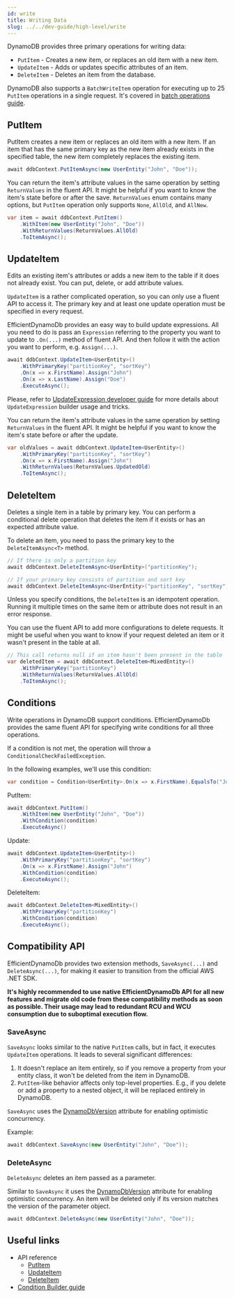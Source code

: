 ```yaml
---
id: write
title: Writing Data
slug: ../../dev-guide/high-level/write
---
```


DynamoDB provides three primary operations for writing data:

* `PutItem` - Creates a new item, or replaces an old item with a new item.
* `UpdateItem` - Adds or updates specific attributes of an item.
* `DeleteItem` - Deletes an item from the database.

DynamoDB also supports a `BatchWriteItem` operation for executing up to 25 `PutItem` operations in a single request.
It's covered in [batch operations guide](batch.md).

## PutItem

PutItem creates a new item or replaces an old item with a new item.
If an item that has the same primary key as the new item already exists in the specified table, the new item completely replaces the existing item.

```csharp
await ddbContext.PutItemAsync(new UserEntity("John", "Doe"));
```

You can return the item's attribute values in the same operation by setting `ReturnValues` in the fluent API.
It might be helpful if you want to know the item's state before or after the save.
`ReturnValues` enum contains many options, but `PutItem` operation only supports `None`, `AllOld`, and `AllNew`.

```csharp
var item = await ddbContext.PutItem()
    .WithItem(new UserEntity("John", "Doe"))
    .WithReturnValues(ReturnValues.AllOld)
    .ToItemAsync();
```

## UpdateItem

Edits an existing item's attributes or adds a new item to the table if it does not already exist.
You can put, delete, or add attribute values.

`UpdateItem` is a rather complicated operation, so you can only use a fluent API to access it.
The primary key and at least one update operation must be specified in every request.

EfficientDynamoDb provides an easy way to build update expressions.
All you need to do is pass an `Expression` referring to the property you want to update to `.On(...)` method of fluent API.
And then follow it with the action you want to perform, e.g. `Assign(...)`.

```csharp
await ddbContext.UpdateItem<UserEntity>()
    .WithPrimaryKey("partitionKey", "sortKey")
    .On(x => x.FirstName).Assign("John")
    .On(x => x.LastName).Assign("Doe")
    .ExecuteAsync();
```

Please, refer to [UpdateExpression developer guide](update-expression.md) for more details about `UpdateExpression` builder usage and tricks.

You can return the item's attribute values in the same operation by setting `ReturnValues` in the fluent API.
It might be helpful if you want to know the item's state before or after the update.

```csharp
var oldValues = await ddbContext.UpdateItem<UserEntity>()
    .WithPrimaryKey("partitionKey", "sortKey")
    .On(x => x.FirstName).Assign("John")
    .WithReturnValues(ReturnValues.UpdatedOld)
    .ToItemAsync();
```

## DeleteItem

Deletes a single item in a table by primary key.
You can perform a conditional delete operation that deletes the item if it exists or has an expected attribute value.

To delete an item, you need to pass the primary key to the `DeleteItemAsync<T>` method.

```csharp
// If there is only a partition key
await ddbContext.DeleteItemAsync<UserEntity>("partitionKey");

// If your primary key consists of partition and sort key
await ddbContext.DeleteItemAsync<UserEntity>("partitionKey", "sortKey")
```

Unless you specify conditions, the `DeleteItem` is an idempotent operation.
Running it multiple times on the same item or attribute does not result in an error response.

You can use the fluent API to add more configurations to delete requests.
It might be useful when you want to know if your request deleted an item or it wasn't present in the table at all.

```csharp
// This call returns null if an item hasn't been present in the table
var deletedItem = await ddbContext.DeleteItem<MixedEntity>()
    .WithPrimaryKey("partitionKey")
    .WithReturnValues(ReturnValues.AllOld)
    .ToItemAsync();
```

## Conditions

Write operations in DynamoDB support conditions.
EfficientDynamoDb provides the same fluent API for specifying write conditions for all three operations.

If a condition is not met, the operation will throw a `ConditionalCheckFailedException`.

In the following examples, we'll use this condition:

```csharp
var condition = Condition<UserEntity>.On(x => x.FirstName).EqualsTo("John");
```

PutItem:

```csharp
await ddbContext.PutItem()
    .WithItem(new UserEntity("John", "Doe"))
    .WithCondition(condition)
    .ExecuteAsync()
```

Update:

```csharp
await ddbContext.UpdateItem<UserEntity>()
    .WithPrimaryKey("partitionKey", "sortKey")
    .On(x => x.FirstName).Assign("John")
    .WithCondition(condition)
    .ExecuteAsync();
```

DeleteItem:

```csharp
await ddbContext.DeleteItem<MixedEntity>()
    .WithPrimaryKey("partitionKey")
    .WithCondition(condition)
    .ExecuteAsync();
```

## Compatibility API

EfficientDynamoDb provides two extension methods, `SaveAsync(...)` and `DeleteAsync(...)`, for making it easier to transition from the official AWS .NET SDK.

**It's highly recommended to use native EfficientDynamoDb API for all new features and migrate old code from these compatibility methods as soon as possible.
Their usage may lead to redundant RCU and WCU consumption due to suboptimal execution flow.**

### SaveAsync

`SaveAsync` looks similar to the native `PutItem` calls, but in fact, it executes `UpdateItem` operations.
It leads to several significant differences:

1. It doesn't replace an item entirely, so if you remove a property from your entity class, it won't be deleted from the item in DynamoDB.
1. `PutItem`-like behavior affects only top-level properties. E.g., if you delete or add a property to a nested object, it will be replaced entirely in DynamoDB.

`SaveAsync` uses the [DynamoDbVersion](attributes.md#DynamoDbVersion) attribute for enabling optimistic concurrency.

Example:

```csharp
await ddbContext.SaveAsync(new UserEntity("John", "Doe"));
```

### DeleteAsync

`DeleteAsync` deletes an item passed as a parameter.

Similar to `SaveAsync` it uses the [DynamoDbVersion](attributes.md#DynamoDbVersion) attribute for enabling optimistic concurrency.
An item will be deleted only if its version matches the version of the parameter object.

```csharp
await ddbContext.DeleteAsync(new UserEntity("John", "Doe"));
```

## Useful links

* API reference
  * [PutItem](../../api_reference/builders/put-item-builder.md)
  * [UpdateItem](../../api_reference/builders/update-item-builder.md)
  * [DeleteItem](../../api_reference/builders/delete-item-builder.md)
* [Condition Builder guide](conditions.md)
